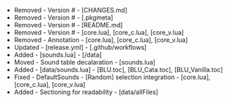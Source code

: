- Removed - Version # - [CHANGES.md]
- Removed - Version # - [.pkgmeta]
- Removed - Version # - [README.md]
- Removed - Version # - [core.lua], [core_c.lua], [core_v.lua]
- Removed - Annotation - [core.lua], [core_c.lua], [core_v.lua]
- Updated - [release.yml] - [.github/workflows]
- Added   - [sounds.lua] - [/data]
- Moved   - Sound table decalaration - [sounds.lua]
- Added   - [data/sounds.lua] - [BLU.toc], [BLU_Cata.toc], [BLU_Vanilla.toc]
- Fixed   - DefaultSounds - [Random] selection integration - [core.lua], [core_c.lua], [core_v.lua]
- Added   - Sectioning for readability - [data/allFiles]
